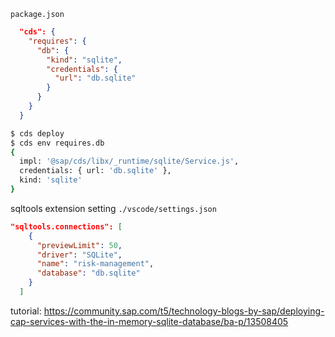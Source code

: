 `package.json`

```json
  "cds": {
    "requires": {
      "db": {
        "kind": "sqlite",
        "credentials": {
          "url": "db.sqlite"
        }
      }
    }
  }
```

```bash
$ cds deploy
$ cds env requires.db
{
  impl: '@sap/cds/libx/_runtime/sqlite/Service.js',
  credentials: { url: 'db.sqlite' },
  kind: 'sqlite'
}
```

sqltools extension setting
`./vscode/settings.json`

```json
"sqltools.connections": [
    {
      "previewLimit": 50,
      "driver": "SQLite",
      "name": "risk-management",
      "database": "db.sqlite"
    }
  ]
```

tutorial: https://community.sap.com/t5/technology-blogs-by-sap/deploying-cap-services-with-the-in-memory-sqlite-database/ba-p/13508405
